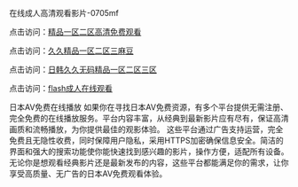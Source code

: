 在线成人高清观看影片-0705mf

点击访问：<a href="https://tfda.pages.dev/">精品一区二区高清免费观看</a>

点击访问：<a href="https://bsdf-5f5.pages.dev/">久久精品一区二区三麻豆</a>

点击访问：<a href="https://cfad.pages.dev/">日韩久久无码精品一区二区三区</a>

点击访问：<a href="https://gfd-5xg.pages.dev/">flash成人在线观看</a>

日本AV免费在线播放
如果你在寻找日本AV免费资源，有多个平台提供无需注册、完全免费的在线播放服务。平台内容丰富，从经典到最新影片应有尽有，保证高清画质和流畅播放，为你提供最佳的观影体验。
这些平台通过广告支持运营，完全免费且无隐性收费，同时保障用户隐私，采用HTTPS加密确保信息安全。简洁的界面和强大的搜索功能使你能快速找到感兴趣的影片，操作方便，适配所有设备。
无论你是想观看经典影片还是最新发布的内容，这些平台都能满足你的需求，让你享受高质量、无广告的日本AV免费观看体验。

<span style="display:none;">[Canonical link](https://github.com/z20250705/z02 ）</span>


